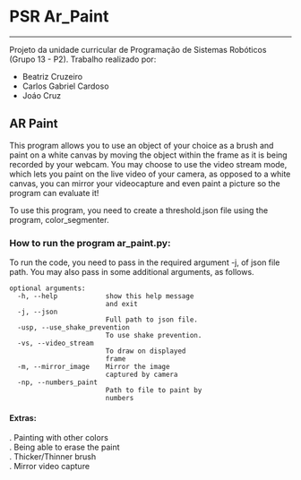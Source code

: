 # PSR Ar_Paint
***
Projeto da unidade curricular de Programação de Sistemas Robóticos (Grupo 13 - P2).
Trabalho realizado por:

- Beatriz Cruzeiro
- Carlos Gabriel Cardoso
- Joáo Cruz

## AR Paint

This program allows you to use an object of your choice as a brush and paint on a white canvas by moving the object within the frame as it is being recorded by your webcam. You may choose to use the video stream mode, which lets you paint on the live video of your camera, as opposed to a white canvas, you can mirror your videocapture and even paint a picture so the program can evaluate it!

To use this program, you need to create a threshold.json file using the program, color_segmenter.

### How to run the program ar_paint.py:

To run the code, you need to pass in the required argument -j, of json file path. You may also pass in some additional arguments, as follows.

```text
optional arguments:
  -h, --help            show this help message
                        and exit
  -j, --json
                        Full path to json file.
  -usp, --use_shake_prevention
                        To use shake prevention.
  -vs, --video_stream
                        To draw on displayed
                        frame
  -m, --mirror_image    Mirror the image
                        captured by camera
  -np, --numbers_paint
                        Path to file to paint by
                        numbers

```
#### Extras:
. Painting with other colors  
. Being able to erase the paint  
. Thicker/Thinner brush  
. Mirror video capture  

